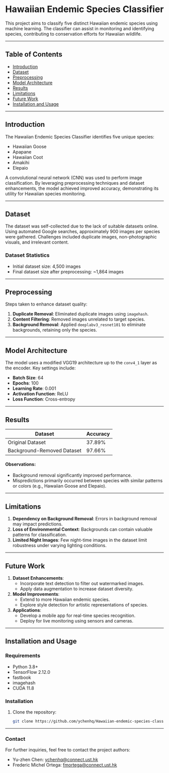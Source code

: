 
# Hawaiian Endemic Species Classifier

This project aims to classify five distinct Hawaiian endemic species using machine learning. The classifier can assist in monitoring and identifying species, contributing to conservation efforts for Hawaiian wildlife.

---

## Table of Contents
- [Introduction](#introduction)
- [Dataset](#dataset)
- [Preprocessing](#preprocessing)
- [Model Architecture](#model-architecture)
- [Results](#results)
- [Limitations](#limitations)
- [Future Work](#future-work)
- [Installation and Usage](#installation-and-usage)

---

## Introduction
The Hawaiian Endemic Species Classifier identifies five unique species:
- Hawaiian Goose
- Apapane
- Hawaiian Coot
- Amakihi
- Elepaio

A convolutional neural network (CNN) was used to perform image classification. By leveraging preprocessing techniques and dataset enhancements, the model achieved improved accuracy, demonstrating its utility for Hawaiian species monitoring.

---

## Dataset
The dataset was self-collected due to the lack of suitable datasets online. Using automated Google searches, approximately 900 images per species were gathered. Challenges included duplicate images, non-photographic visuals, and irrelevant content.

### Dataset Statistics
- Initial dataset size: 4,500 images
- Final dataset size after preprocessing: ~1,864 images

---

## Preprocessing
Steps taken to enhance dataset quality:
1. **Duplicate Removal**: Eliminated duplicate images using `imagehash`.
2. **Content Filtering**: Removed images unrelated to target species.
3. **Background Removal**: Applied `deeplabv3_resnet101` to eliminate backgrounds, retaining only the species.

---

## Model Architecture
The model uses a modified VGG19 architecture up to the `conv4_1` layer as the encoder. Key settings include:
- **Batch Size**: 64
- **Epochs**: 100
- **Learning Rate**: 0.001
- **Activation Function**: ReLU
- **Loss Function**: Cross-entropy

---

## Results
| Dataset                        | Accuracy  |
|--------------------------------|-----------|
| Original Dataset               | 37.89%    |
| Background-Removed Dataset     | 97.66%    |

#### Observations:
- Background removal significantly improved performance.
- Mispredictions primarily occurred between species with similar patterns or colors (e.g., Hawaiian Goose and Elepaio).

---

## Limitations
1. **Dependency on Background Removal**: Errors in background removal may impact predictions.
2. **Loss of Environmental Context**: Backgrounds can contain valuable patterns for classification.
3. **Limited Night Images**: Few night-time images in the dataset limit robustness under varying lighting conditions.

---

## Future Work
1. **Dataset Enhancements**:
   - Incorporate text detection to filter out watermarked images.
   - Apply data augmentation to increase dataset diversity.
2. **Model Improvements**:
   - Extend to more Hawaiian endemic species.
   - Explore style detection for artistic representations of species.
3. **Applications**:
   - Develop a mobile app for real-time species recognition.
   - Deploy for live monitoring using sensors and cameras.

---

## Installation and Usage

### Requirements
- Python 3.8+
- TensorFlow 2.12.0
- fastbook
- imagehash
- CUDA 11.8

### Installation
1. Clone the repository:
   ```bash
   git clone https://github.com/ychenhq/Hawaiian-endemic-species-classifier.git
   ```
---

### Contact
For further inquiries, feel free to contact the project authors:
- Yu-zhen Chen: ychenhq@connect.ust.hk
- Frederic Michel Ortega: fmortega@connect.ust.hk
